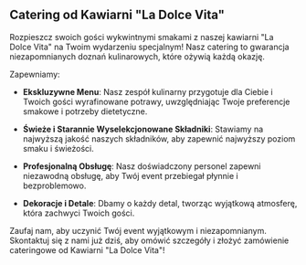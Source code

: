 ## Catering od Kawiarni "La Dolce Vita"

Rozpieszcz swoich gości wykwintnymi smakami z naszej kawiarni "La Dolce Vita" na Twoim wydarzeniu specjalnym! Nasz catering to gwarancja niezapomnianych doznań kulinarowych, które ożywią każdą okazję.

Zapewniamy:

- **Ekskluzywne Menu**: Nasz zespół kulinarny przygotuje dla Ciebie i Twoich gości wyrafinowane potrawy, uwzględniając Twoje preferencje smakowe i potrzeby dietetyczne.

- **Świeże i Starannie Wyselekcjonowane Składniki**: Stawiamy na najwyższą jakość naszych składników, aby zapewnić najwyższy poziom smaku i świeżości.

- **Profesjonalną Obsługę**: Nasz doświadczony personel zapewni niezawodną obsługę, aby Twój event przebiegał płynnie i bezproblemowo.

- **Dekoracje i Detale**: Dbamy o każdy detal, tworząc wyjątkową atmosferę, która zachwyci Twoich gości.

Zaufaj nam, aby uczynić Twój event wyjątkowym i niezapomnianym. Skontaktuj się z nami już dziś, aby omówić szczegóły i złożyć zamówienie cateringowe od Kawiarni "La Dolce Vita"!
